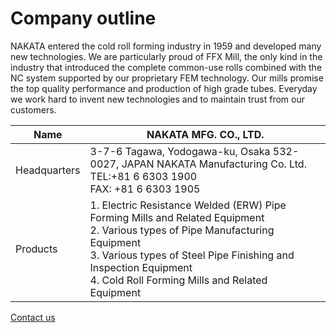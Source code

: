 # Company outline
NAKATA entered the cold roll forming industry in 1959 and developed many new technologies. We are particularly proud of FFX Mill, the only kind in the industry that introduced the complete common-use rolls combined with the NC system supported by our proprietary FEM technology. Our mills promise the top quality performance and production of high grade tubes. Everyday we work hard to invent new technologies and to maintain trust from our customers.

|Name	|NAKATA MFG. CO., LTD. |
| --- | --- |
| Headquarters	| 3-7-6 Tagawa, Yodogawa-ku, Osaka 532-0027, JAPAN NAKATA Manufacturing Co. Ltd.              <br>  TEL:+81 6 6303 1900     <br>               FAX: +81 6 6303 1905  |
| Products	| 1. Electric Resistance Welded (ERW) Pipe Forming Mills and Related Equipment <br> 2. Various types of Pipe Manufacturing Equipment <br>          3. Various types of Steel Pipe Finishing and Inspection Equipment  <br>        4. Cold Roll Forming Mills and Related Equipment  |

[Contact us](http://www.nakata-mfg.com/contact_us/contact.html)
